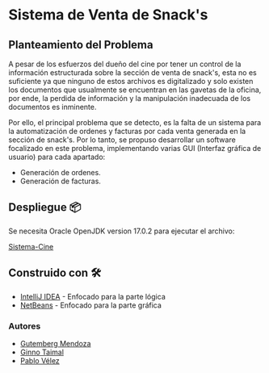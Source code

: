 # Sistema de Venta de Snack's
## Planteamiento del Problema
A pesar de los esfuerzos del dueño del cine por tener un control de la información estructurada sobre la sección de venta de snack's, esta no es suficiente ya que ninguno de estos archivos es digitalizado y solo existen los documentos que usualmente se encuentran en las gavetas de la oficina, por ende, la perdida de información y la manipulación inadecuada de los documentos es inminente.

Por ello, el principal problema que se detecto, es la falta de un sistema para la automatización de ordenes y facturas por cada venta generada en la sección de snack's. Por lo tanto, se propuso desarrollar un software focalizado en este problema, implementando varias GUI (Interfaz gráfica de usuario) para cada apartado:

- Generación de ordenes.
- Generación de facturas.

## Despliegue 📦
Se necesita Oracle OpenJDK version 17.0.2 para ejecutar el archivo:

[Sistema-Cine](https://github.com/CroodcekDeep/Sistema-Cine/blob/main/Sistema-Cine.jar)

## Construido con 🛠️
- [IntelliJ IDEA](https://www.jetbrains.com/es-es/idea/) - Enfocado para la parte lógica
- [NetBeans](https://netbeans.apache.org/) - Enfocado para la parte gráfica

### Autores
- [Gutemberg Mendoza](https://github.com/matardy)
- [Ginno Taimal](https://github.com/CroodcekDeep)
- [Pablo Vélez](https://github.com/PabloVelez08)
